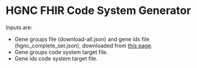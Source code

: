 # HGNC FHIR Code System Generator

Inputs are:

- Gene groups file (download-all.json) and gene ids file (hgnc_complete_set.json), downloaded from [this page](https://www.genenames.org/download/statistics-and-files/).
- Gene groups code system target file.
- Gene ids code system target file.
